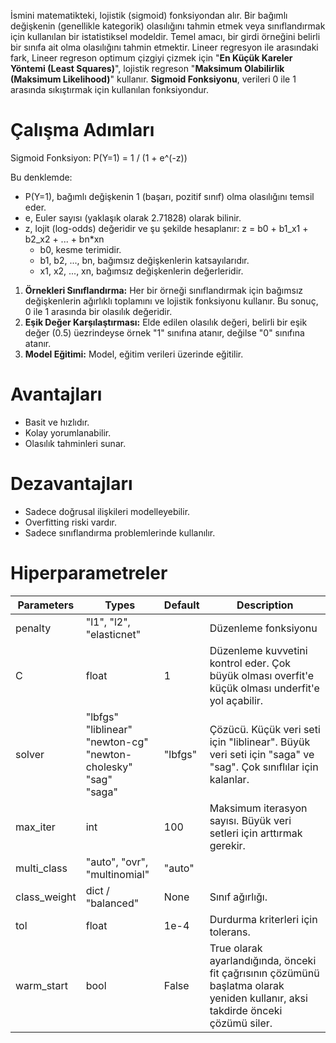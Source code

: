 İsmini matematikteki, lojistik (sigmoid) fonksiyondan alır. Bir bağımlı değişkenin (genellikle kategorik) olasılığını tahmin etmek veya sınıflandırmak için kullanılan bir istatistiksel modeldir. Temel amacı, bir girdi örneğini belirli bir sınıfa ait olma olasılığını tahmin etmektir. Lineer regresyon ile arasındaki fark, Lineer regreson optimum çizgiyi çizmek için "**En Küçük Kareler Yöntemi (Least Squares)**", lojistik regreson "**Maksimum Olabilirlik (Maksimum Likelihood)**" kullanır. **Sigmoid Fonksiyonu**, verileri 0 ile 1 arasında sıkıştırmak için kullanılan fonksiyondur. 

# Çalışma Adımları

Sigmoid Fonksiyon:
P(Y=1) = 1 / (1 + e^(-z))

Bu denklemde:

- P(Y=1), bağımlı değişkenin 1 (başarı, pozitif sınıf) olma olasılığını temsil eder.
- e, Euler sayısı (yaklaşık olarak 2.71828) olarak bilinir.
- z, lojit (log-odds) değeridir ve şu şekilde hesaplanır: z = b0 + b1_x1 + b2_x2 + ... + bn*xn
    - b0, kesme terimidir.
    - b1, b2, ..., bn, bağımsız değişkenlerin katsayılarıdır.
    - x1, x2, ..., xn, bağımsız değişkenlerin değerleridir.

1. **Örnekleri Sınıflandırma:** Her bir örneği sınıflandırmak için bağımsız değişkenlerin ağırlıklı toplamını ve lojistik fonksiyonu kullanır. Bu sonuç, 0 ile 1 arasında bir olasılık değeridir.
2. **Eşik Değer Karşılaştırması:** Elde edilen olasılık değeri, belirli bir eşik değer (0.5) üezrindeyse örnek "1" sınıfına atanır, değilse "0" sınıfına atanır.
3. **Model Eğitimi:** Model, eğitim verileri üzerinde eğitilir.
# Avantajları
- Basit ve hızlıdır.
- Kolay yorumlanabilir.
- Olasılık tahminleri sunar.

# Dezavantajları
- Sadece doğrusal ilişkileri modelleyebilir.
- Overfitting riski vardır.
- Sadece sınıflandırma problemlerinde kullanılır.

# Hiperparametreler

| Parameters | Types | Default | Description |
| - | - | - | - |
| penalty | "l1", "l2", "elasticnet" | | Düzenleme fonksiyonu | 
| C | float | 1 | Düzenleme kuvvetini kontrol eder. Çok büyük olması overfit'e küçük olması underfit'e yol açabilir. |
| solver | "lbfgs" <br/> "liblinear" <br/> "newton-cg" <br/> "newton-cholesky" <br/> "sag" <br/> "saga" | "lbfgs" | Çözücü. Küçük veri seti için "liblinear". Büyük veri seti için "saga" ve "sag". Çok sınıflılar için kalanlar. |
| max_iter | int | 100 | Maksimum iterasyon sayısı. Büyük veri setleri için arttırmak gerekir. |
| multi_class | "auto", "ovr", "multinomial" | "auto" | |
| class_weight | dict / "balanced" | None | Sınıf ağırlığı. |
| tol | float | 1e-4 | Durdurma kriterleri için tolerans. |
| warm_start | bool | False | True olarak ayarlandığında, önceki fit çağrısının çözümünü başlatma olarak yeniden kullanır, aksi takdirde önceki çözümü siler. |


